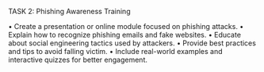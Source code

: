 TASK 2: Phishing Awareness Training

• Create a presentation or online module focused on phishing attacks.
• Explain how to recognize phishing emails and fake websites.
• Educate about social engineering tactics used by attackers.
• Provide best practices and tips to avoid falling victim.
• Include real-world examples and interactive quizzes for better engagement.
